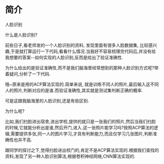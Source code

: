 # 简介

人脸识别



什么是人脸识别?

前些日子,看老师发的一个人脸识别的资料, 发现里面有很多人脸数据集, 比较感兴趣,于是就打算运行一下代码,看看什么情况.当我好不容易梳理完代码后,并没有给我想要的答案--如何实现的人脸识别,反而是给出了验证准确性.

为什么给出的是验证准确性,而不是我们脑海里经常想到的那种人脸识别方式呢?带着疑问,分析了一下代码.

哦~原来是用的ACP算法实现的.简单来说, 就是训练不同人的照片,最后输入这不同人的照片,判断对应的是谁.而验证准确性,其实就是测试集判断正确的概率.

可是这跟我脑海里的人脸识别,还是有些区别.

为什么呢?

比如,我们扫脸进出宿舍,进出学校,提供的就只是一张我们的照片,然后当我们扫脸的时候,它就能分析出是谁,然后开门,进入.这一张照片能学习吗?按照ACP算法的逻辑,需要提供多张,同一人的图片学习,才具有判断能力,而且仅学习几张图片,判断准确性也并不高.

跟同学的探讨之下,觉得扫脸进出校门的,肯定不是ACP算法实现的.根据我们查找的资料,发现了另一种人脸识别算法,根据卷积神经网络,CNN算法实现的.

